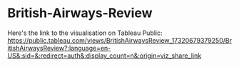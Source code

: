 # British-Airways-Review

Here's the link to the visualisation on Tableau Public: https://public.tableau.com/views/BritishAirwaysReview_17320679379250/BritishAirwaysReview?:language=en-US&:sid=&:redirect=auth&:display_count=n&:origin=viz_share_link
